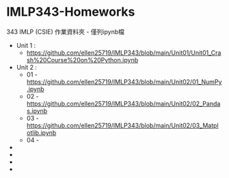 # IMLP343-Homeworks
343 IMLP (CSIE) 作業資料夾 - 僅列ipynb檔

* Unit 1 : 
  * https://github.com/ellen25719/IMLP343/blob/main/Unit01/Unit01_Crash%20Course%20on%20Python.ipynb
* Unit 2 :
  * 01 - https://github.com/ellen25719/IMLP343/blob/main/Unit02/01_NumPy.ipynb
  * 02 - https://github.com/ellen25719/IMLP343/blob/main/Unit02/02_Pandas.ipynb
  * 03 - https://github.com/ellen25719/IMLP343/blob/main/Unit02/03_Matplotlib.ipynb
  * 04 - 
*
*
*
*


